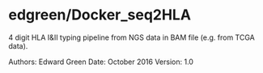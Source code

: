 edgreen/Docker_seq2HLA
======================

4 digit HLA I&II typing pipeline from NGS data in BAM file (e.g. from TCGA data). 

Authors: Edward Green 
Date: October 2016
Version: 1.0  
